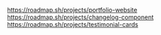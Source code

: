 https://roadmap.sh/projects/portfolio-website
https://roadmap.sh/projects/changelog-component
https://roadmap.sh/projects/testimonial-cards
